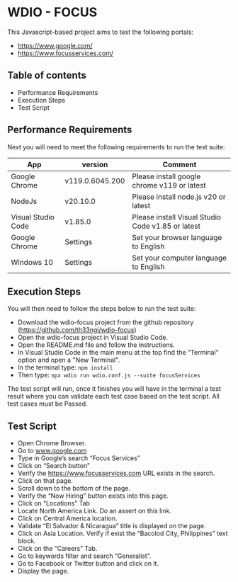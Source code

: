 # WDIO - FOCUS

This Javascript-based project aims to test the following portals:
- https://www.google.com/
- https://www.focusservices.com/



## Table of contents

-   Performance Requirements
-   Execution Steps
-   Test Script

## Performance Requirements

Next you will need to meet the following requirements to run the test suite:

| App    | version     | Comment                                                                                           |
|-----------|------------|------------------------------------------------------------------------------------------------------| 
| Google Chrome | v119.0.6045.200      | Please install google chrome v119 or latest                                            |
| NodeJs     | v20.10.0      | Please install node.js v20 or latest |
| Visual Studio Code     | v1.85.0      | Please install Visual Studio Code v1.85 or latest |
| Google Chrome | Settings     | Set your browser language to English  |
| Windows 10 | Settings     | Set your computer language to English  |

## Execution Steps

You will then need to follow the steps below to run the test suite:
-   Download the wdio-focus project from the github repository (https://github.com/th33ngi/wdio-focus)
-   Open the wdio-focus project in Visual Studio Code.
-   Open the README.md file and follow the instructions.
-   In Visual Studio Code in the main menu at the top find the "Terminal" option and open a "New Terminal".
-   In the terminal type: ``` npm install ```
-   Then type: ``` npx wdio run wdio.conf.js --suite focusServices ```

The test script will run, once it finishes you will have in the terminal a test result where you can validate each test case based on the test script. All test cases must be Passed.

## Test Script

-   Open Chrome Browser.
-   Go to www.google.com
-   Type in Google’s search “Focus Services”
-   Click on “Search button”
-   Verify the https://www.focusservices.com URL exists in the search.
-   Click on that page.
-   Scroll down to the bottom of the page.
-   Verify the “Now Hiring” button exists into this page.
-   Click on “Locations” Tab
-   Locate North America Link. Do an assert on this link.
-   Click on Central America location.
-   Validate “El Salvador & Nicaragua” title is displayed on the page.
-   Click on Asia Location. Verify if exist the “Bacolod City, Philippines” text block.
-   Click on the “Careers” Tab.
-   Go to keywords filter and search “Generalist”.
-   Go to Facebook or Twitter button and click on it.
-   Display the page.